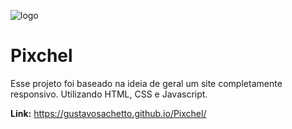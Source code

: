 ![logo](https://github.com/GustavoSachetto/Pixchel/assets/136517074/e7e2392e-52e3-48d5-bf74-e2fc0c000bbf)

# Pixchel
 
Esse projeto foi baseado na ideia de geral um site completamente responsivo. Utilizando HTML, CSS e Javascript.

__Link:__ https://gustavosachetto.github.io/Pixchel/
